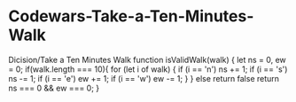 # Codewars-Take-a-Ten-Minutes-Walk
Dicision/Take a Ten Minutes Walk
function isValidWalk(walk)  {
    let ns = 0, ew = 0; 
    if(walk.length === 10){
      for (let i of walk) { 
        if (i == 'n') ns += 1; 
        if (i == 's') ns -= 1; 
        if (i == 'e') ew += 1; 
        if (i == 'w') ew -= 1; 
      } 
    }
    else
      return false
      return ns === 0 && ew === 0; 
  }
